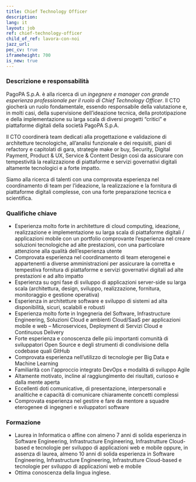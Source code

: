 ```yaml
---
title: Chief Technology Officer
description:
lang: it
layout: job
ref: chief-technology-officer
child_of_ref: lavora-con-noi
jazz_url: 
pec_cv: true
iframeheight: 700
is_new: true
---
```


### Descrizione e responsabilità

PagoPA S.p.A. è alla ricerca di un *ingegnere e manager con grande esperienza professionale per il ruolo di Chief Technology Officer*.
Il CTO giocherà un ruolo fondamentale, essendo responsabile della valutazione e, in molti casi, della supervisione dell’ideazione tecnica, della prototipazione e della implementazione su larga scala di diversi progetti “critici” e piattaforme digitali della società PagoPA S.p.A.
 
Il CTO coordinerà team dedicati alla progettazione e validazione di architetture tecnologiche, all’analisi funzionale e dei requisiti, piani di refactory e capitolati di gara, strategie make or buy, Security, Digital Payment, Product & UX, Service & Content Design così da assicurare con tempestività la realizzazione di piattaforme e servizi governativi digitali altamente tecnologici e a forte impatto.
 
Siamo alla ricerca di talenti con una comprovata esperienza nel coordinamento di team per l’ideazione, la realizzazione e la fornitura di piattaforme digitali complesse, con una forte preparazione tecnica e scientifica.

### Qualifiche chiave

* Esperienza molto forte in architetture di cloud computing, ideazione, realizzazione e implementazione su larga scala di piattaforme digitali / applicazioni mobile con un portfolio comprovante l’esperienza nel creare soluzioni tecnologiche ad alte prestazioni, con una particolare attenzione alla qualità dell’esperienza utente
* Comprovata esperienza nel coordinamento di team eterogenei e appartenenti a diverse amministrazioni per assicurare la corretta e tempestiva fornitura di piattaforme e servizi governativi digitali ad alte prestazioni e ad alto impatto
* Esperienza su ogni fase di sviluppo di applicazioni server-side su larga scala (architettura, design, sviluppo, realizzazione, fornitura, monitoraggio e gestione operativa)
* Esperienza in architetture software e sviluppo di sistemi ad alta disponibilità, sicuri, scalabili e robusti
* Esperienza molto forte in Ingegneria del Software, Infrastructure Engineering, Soluzioni Cloud e ambienti Cloud/SaaS per applicazioni mobile e web – Microservices, Deployment di Servizi Cloud e Continuous Delivery
* Forte esperienza e conoscenza delle più importanti comunità di sviluppatori Open Source e degli strumenti di condivisione della codebase quali GitHub
* Comprovata esperienza nell’utilizzo di  tecnologie per Big Data e Machine Learning
* Familiarità con l'approccio integrato DevOps e modalità di sviluppo Agile
* Altamente motivato, incline al raggiungimento dei risultati, curioso e dalla mente aperta
* Eccellenti doti comunicative, di presentazione, interpersonali e analitiche e capacità di comunicare chiaramente concetti complessi
* Comprovata esperienza nel gestire e fare da mentore a squadre eterogenee di ingegneri e sviluppatori software

### Formazione

* Laurea in Informatica o affine con almeno 7 anni di solida esperienza in Software Engineering, Infrastructure Engineering, Infrastrutture Cloud-based e tecnologie per sviluppo di applicazioni web e mobile oppure, in assenza di laurea, almeno 10 anni di solida esperienza in Software Engineering, Infrastructure Engineering, Infrastrutture Cloud-based e tecnologie per sviluppo di applicazioni web e mobile
* Ottima conoscenza della lingua inglese.

